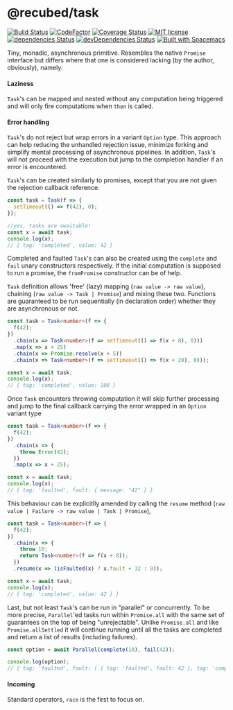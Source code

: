 # @recubed/task

[![Build Status](https://travis-ci.org/rethree/task.svg?branch=master)](https://travis-ci.org/rethree/task)
[![CodeFactor](https://www.codefactor.io/repository/github/rethree/task/badge)](https://www.codefactor.io/repository/github/rethree/task)
[![Coverage Status](https://coveralls.io/repos/github/rethree/task/badge.svg?branch=master)](https://coveralls.io/github/rethree/task?branch=master)
[![MIT license](https://img.shields.io/badge/License-MIT-blue.svg)](https://lbesson.mit-license.org/)
[![dependencies
Status](https://david-dm.org/rethree/task/status.svg)](https://david-dm.org/rethree/task)
[![devDependencies Status](https://david-dm.org/rethree/task/dev-status.svg)](https://david-dm.org/rethree/task?type=dev)
[![Built with Spacemacs](https://cdn.rawgit.com/syl20bnr/spacemacs/442d025779da2f62fc86c2082703697714db6514/assets/spacemacs-badge.svg)](http://spacemacs.org)

Tiny, monadic, asynchronous primitive. Resembles the native `Promise` interface but differs where that one is considered lacking (by the author, obviously), namely:

#### Laziness

`Task`'s can be mapped and nested without any computation being triggered and will only fire computations when `then` is called.

#### Error handling

`Task`'s do not reject but wrap errors in a variant `Option` type. This approach can help reducing the unhandled rejection issue, minimize forking and simplify mental processing of asynchronous pipelines. In addition, `Task`'s will not proceed with the execution but jump to the completion handler if an error is encountered.

`Task`'s can be created similarly to promises, except that you are not given the rejection callback reference.

```typescript
const task = Task(f => {
  setTimeout(() => f(42), 0);
});

//yes, tasks are awaitable!
const x = await task;
console.log(x);
// { tag: 'completed', value: 42 }
```

Completed and faulted `Task`'s can also be created using the `complete` and `fail` unary constructors respectively. If the initial computation is supposed to run a promise, the `fromPromise` constructor can be of help.


`Task` definition allows 'free' (lazy) mapping (`raw value -> raw value`), chaining (`raw value -> Task | Promise`) and mixing these two. Functions are guaranteed to be run sequentially (in declaration order) whether they are asynchronous or not.

```typescript
const task = Task<number>(f => {
  f(42);
})
  .chain(x => Task<number>(f => setTimeout(() => f(x + 8), 0)))
  .map(x => x + 25)
  .chain(x => Promise.resolve(x + 5))
  .chain(x => Task<number>(f => setTimeout(() => f(x + 20), 0)));

const x = await task;
console.log(x);
// { tag: 'completed', value: 100 }
```

Once `Task` encounters throwing computation it will skip further processing and jump to the final callback carrying the
error wrapped in an `Option` variant type

```typescript
const task = Task<number>(f => {
  f(42);
})
  .chain(x => {
    throw Error(42);
  })
  .map(x => x + 25);

const x = await task;
console.log(x);
// { tag: 'faulted', fault: { message: "42" } }
```

This behaviour can be explicitlly amended by calling the `resume` method (`raw value | Failure -> raw value | Task | Promise`),

```typescript
const task = Task<number>(f => {
  f(42);
})
  .chain(x => {
    throw 10;
    return Task<number>(f => f(x + 8));
  })
  .resume(x => (isFaulted(x) ? x.fault + 32 : 0));

const x = await task;
console.log(x);
// { tag: 'completed', value: 42 } }
```

Last, but not least `Task`'s can be run in "parallel" or concurrently. To be more precise, `Parallel`'ed tasks run within `Promise.all` with the same set of guarantees on the top of being "unrejectable". Unlike `Promise.all` and like `Promise.allSettled` it will continue running until all the tasks are completed and return a list of results (including failures).

```typescript
const option = await Parallel(complete(10), fail(42));

console.log(option);
// { tag: 'faulted', fault: [ { tag: 'faulted', fault: 42 }, tag: 'completed', value: 10 } ] }
```

#### Incoming

Standard operators, `race` is the first to focus on.
